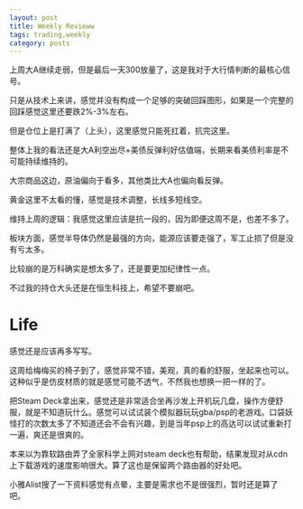 ```yaml
---
layout: post
title: Weekly Revieww
tags: trading,weekly
category: posts
---
```


上周大A继续走弱，但是最后一天300放量了，这是我对于大行情判断的最核心信号。

只是从技术上来讲，感觉并没有构成一个足够的突破回踩图形，如果是一个完整的回踩感觉这里还要跌2%-3%左右。

但是仓位上是打满了（上头），这里感觉只能死扛着，抗完这里。

整体上我的看法还是大A利空出尽+美债反弹利好估值端，长期来看美债利率是不可能持续维持的。

大宗商品这边，原油偏向于看多，其他类比大A也偏向看反弹。

黄金这里不太看的懂，感觉是技术调整，长线多短线空。

维持上周的逻辑：我感觉这里应该是抗一段的，因为即便这周不是，也差不多了。

板块方面，感觉半导体仍然是最强的方向，能源应该要走强了，军工止损了但是没有亏太多。

比较崩的是万科确实是想太多了，还是要更加纪律性一点。

不过我的持仓大头还是在恒生科技上，希望不要崩吧。

# Life

感觉还是应该再多写写。

这周给梅梅买的椅子到了，感觉非常不错，美观，真的看的舒服，坐起来也可以。这种似乎是仿皮材质的就是感觉可能不透气，不然我也想换一把一样的了。

把Steam Deck拿出来，感觉还是非常适合坐再沙发上开机玩几盘，操作方便舒服，就是不知道玩什么。感觉可以试试装个模拟器玩玩gba/psp的老游戏。口袋妖怪打的次数太多了不知道还会不会有兴趣，到是当年psp上的高达可以试试重新打一遍，爽还是很爽的。

本来以为靠软路由弄了全家科学上网对steam deck也有帮助，结果发现对从cdn上下载游戏的速度影响很大。算了这也是保留两个路由器的好处吧。

小雅Alist搜了一下资料感觉有点晕，主要是需求也不是很强烈，暂时还是算了吧。